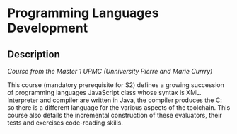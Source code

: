 # Programming Languages Development
## Description
*Course from the Master 1 UPMC (Unniversity Pierre and Marie Currry)*

This course (mandatory prerequisite for S2) defines a growing succession of programming languages JavaScript class whose syntax is XML. Interpreter and compiler are written in Java, the compiler produces the C: so there is a different language for the various aspects of the toolchain. This course also details the incremental construction of these evaluators, their tests and exercises code-reading skills.

